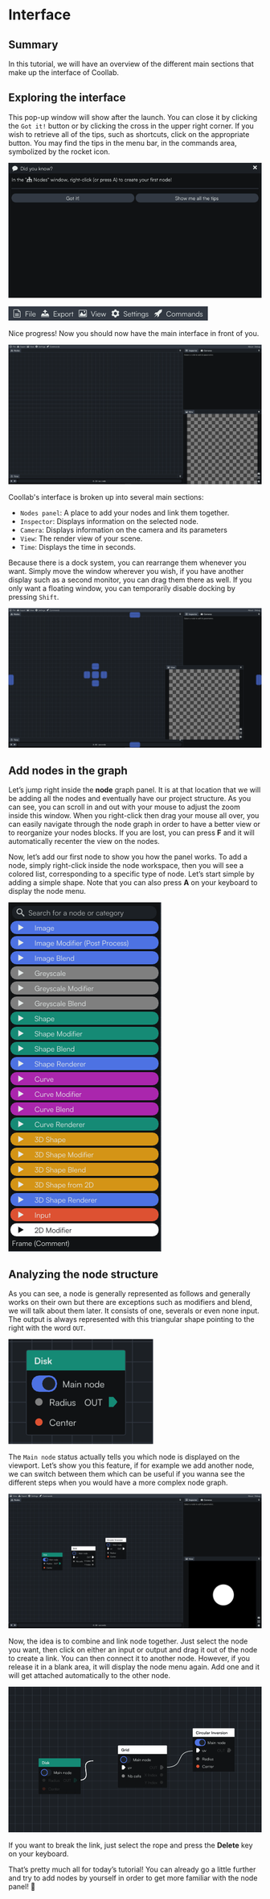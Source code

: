 # Interface

## Summary
In this tutorial, we will have an overview of the different main sections that make up the interface of Coollab.

## Exploring the interface

This pop-up window will show after the launch. You can close it by clicking the `Got it!` button or by clicking the cross in the upper right corner. If you wish to retrieve all of the tips, such as shortcuts, click on the appropriate button. You may find the tips in the menu bar, in the commands area, symbolized by the rocket icon.

![Pop up](img/Tuto-Interface/PopUp.png)

![Menu bar](img/Tuto-Interface/MenuBar.png)

Nice progress! Now you should now have the main interface in front of you.

![Coollab Interface](img/Tuto-Interface/Coollab-Interface.png)

Coollab's interface is broken up into several main sections:

- `Nodes panel`: A place to add your nodes and link them together.
- `Inspector`: Displays information on the selected node.
- `Camera`: Displays information on the camera and its parameters
- `View`: The render view of your scene.
- `Time`: Displays the time in seconds.

Because there is a dock system, you can rearrange them whenever you want. Simply move the window wherever you wish, if you have another display such as a second monitor, you can drag them there as well. If you only want a floating window, you can temporarily disable docking by pressing `Shift`.

![Docking](img/Tuto-Interface/Docking.png)

## Add nodes in the graph

Let’s jump right inside the **node** graph panel. It is at that location that we will be adding all the nodes and eventually have our project structure. As you can see, you can scroll in and out with your mouse to adjust the zoom inside this window. When you right-click then drag your mouse all over, you can easily navigate through the node graph in order to have a better view or to reorganize your nodes blocks. If you are lost, you can press **F** and it will automatically recenter the view on the nodes.

Now, let’s add our first node to show you how the panel works. To add a node, simply right-click inside the node workspace, then you will see a colored list, corresponding to a specific type of node. Let’s start simple by adding a simple shape. Note that you can also press **A** on your keyboard to display the node menu.

![Node menu](img/Tuto-Interface/NodeDropdownMenu.png)

## Analyzing the node structure

As you can see, a node is generally represented as follows and generally works on their own but there are exceptions such as modifiers and blend, we will talk about them later. It consists of one, severals or even none input. The output is always represented with this triangular shape pointing to the right with the word `OUT`.

![Disk node](img/Tuto-Interface/DiskNode.png)

The `Main node` status actually tells you which node is displayed on the viewport. Let’s show you this feature, if for example we add another node, we can switch between them which can be useful if you wanna see the different steps when you would have a more complex node graph.

![Active node](img/Tuto-Interface/ActiveNode.png)

Now, the idea is to combine and link node together. Just select the node you want, then click on either an input or output and drag it out of the node to create a link. You can then connect it to another node. However, if you release it in a blank area, it will display the node menu again. Add one and it will  get attached automatically to the other node.

![Link Node](img/Tuto-Interface/LinkNode.png)

If you want to break the link, just select the rope and press the **Delete** key on your keyboard.

That’s pretty much all for today’s tutorial! You can already go a little further and try to add nodes by yourself in order to get more familiar with the node panel! 👋




